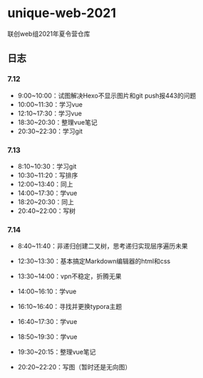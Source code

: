 # unique-web-2021
联创web组2021年夏令营仓库

## 日志

### 7.12

* 9:00~10:00：试图解决Hexo不显示图片和git push报443的问题
* 10:00~11:30：学习vue
* 12:10~17:30：学习vue
* 18:30~20:30：整理vue笔记
* 20:30~22:30：学习git

### 7.13

* 8:10~10:30：学习git
* 10:30~11:20：写排序
* 12:00~13:40：同上
* 14:00~17:30：学vue
* 18:20~20:30：同上
* 20:40~22:00：写树

### 7.14

* 8:40~11:40：非递归创建二叉树，思考递归实现层序遍历未果

* 12:30~13:30：基本搞定Markdown编辑器的html和css

* 13:30~14:00：vpn不稳定，折腾无果

* 14:00~16:10：学vue
* 16:10~16:40：寻找并更换typora主题
* 16:40~17:30：学vue

* 18:50~19:30：学vue
* 19:30~20:15：整理vue笔记
* 20:20~22:20：写图（暂时还是无向图）